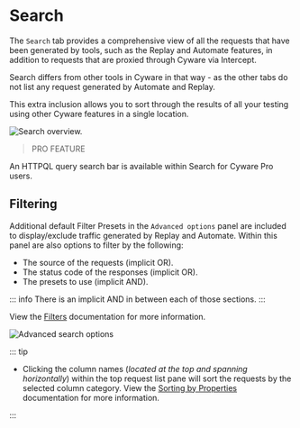 # Search

The `Search` tab provides a comprehensive view of all the requests that have been generated by tools, such as the Replay and Automate features, in addition to requests that are proxied through Cyware via Intercept.

Search differs from other tools in Cyware in that way - as the other tabs do not list any request generated by Automate and Replay.

This extra inclusion allows you to sort through the results of all your testing using other Cyware features in a single location.

<img alt="Search overview." src="/_images/search_tab.png" center/>
<br>

> PRO FEATURE

An HTTPQL query search bar is available within Search for Cyware Pro users.

## Filtering

Additional default Filter Presets in the `Advanced options` panel are included to display/exclude traffic generated by Replay and Automate. Within this panel are also options to filter by the following:

- The source of the requests (implicit OR).
- The status code of the responses (implicit OR).
- The presets to use (implicit AND).

::: info
There is an implicit AND in between each of those sections.
:::

View the [Filters](../overview/filters.md) documentation for more information.

<img alt="Advanced search options" src="/_images/search_adv_menu.png" center/>

::: tip

- Clicking the column names (_located at the top and spanning horizontally_) within the top request list pane will sort the requests by the selected column category. View the [Sorting by Properties](../overview/sorting.md) documentation for more information.

:::
